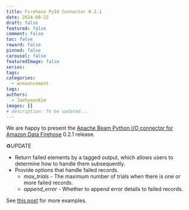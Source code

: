 ```yaml
---
title: Firehose PyIO Connector 0.2.1
date: 2024-08-22
draft: false
featured: false
comment: false
toc: false
reward: false
pinned: false
carousel: false
featuredImage: false
series:
tags:
categories:
  - announcement
tags: 
authors:
  - JaehyeonKim
images: []
# description: To be updated...
---
```


We are happy to present the [Apache Beam Python I/O connector for Amazon Data Firehose](https://github.com/beam-pyio/firehose_pyio) 0.2.1 release.

♻️UPDATE

- Return failed elements by a tagged output, which allows users to determine how to handle them subsequently.
- Provide options that handle failed records.
  - _max_trials_ - The maximum number of trials when there is one or more failed records.
  - _append_error_ - Whether to append error details to failed records.

<!--more-->

See [this post](/blog/2024/firehose-pyio-intro/) for more examples.
